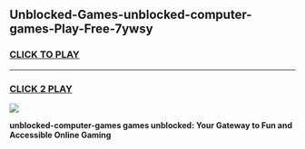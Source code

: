 
## Unblocked-Games-unblocked-computer-games-Play-Free-7ywsy
<h3>
<a href="https://premium76.site?title=unblocked-computer-games&ref=22A">CLICK TO PLAY</a></h3>
<hr>

<h3>
<a href="https://premium76.site?title=unblocked-computer-games&ref=22A">CLICK 2 PLAY</a>
  
</h3>

<a href="https://premium76.site?title=unblocked-computer-games&ref=22A"><img src="https://clearcache.store/games.png"></a>


**unblocked-computer-games games unblocked: Your Gateway to Fun and Accessible Online Gaming**
